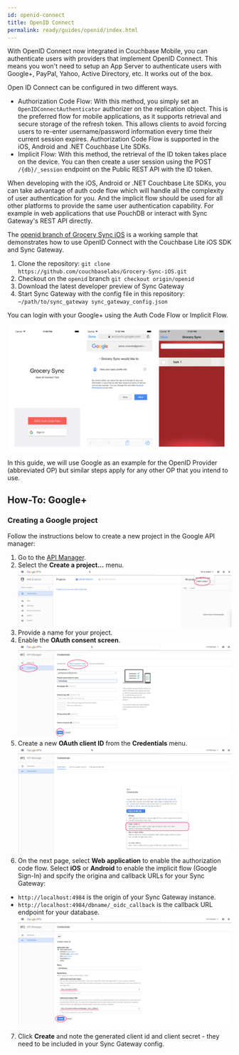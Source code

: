 ```yaml
---
id: openid-connect
title: OpenID Connect
permalink: ready/guides/openid/index.html
---
```


With OpenID Connect now integrated in Couchbase Mobile, you can authenticate users with providers that implement OpenID Connect. This means you won't need to setup an App Server to authenticate users with Google+, PayPal, Yahoo, Active Directory, etc. It works out of the box.

Open ID Connect can be configured in two different ways.

- Authorization Code Flow: With this method, you simply set an `OpenIDConnectAuthenticator` authorizer on the replication object. This is the preferred flow for mobile applications, as it supports retrieval and secure storage of the refresh token. This allows clients to avoid forcing users to re-enter username/password information every time their current session expires. Authorization Code Flow is supported in the iOS, Android and .NET Couchbase Lite SDKs.
- Implicit Flow: With this method, the retrieval of the ID token takes place on the device. You can then create a user session using the POST `/{db}/_session` endpoint on the Public REST API with the ID token.

When developing with the iOS, Android or .NET Couchbase Lite SDKs, you can take advantage of auth code flow which will handle all the complexity of user authentication for you. And the implicit flow should be used for all other platforms to provide the same user authentication capability. For example in web applications that use PouchDB or interact with Sync Gateway's REST API directly.

The [openid branch of Grocery Sync iOS](https://github.com/couchbaselabs/Grocery-Sync-iOS/tree/openid) is a working sample that demonstrates how to use OpenID Connect with the Couchbase Lite iOS SDK and Sync Gateway.

1. Clone the repository: `git clone https://github.com/couchbaselabs/Grocery-Sync-iOS.git`
2. Checkout on the `openid` branch `git checkout origin/openid`
3. Download the latest developer preview of Sync Gateway
4. Start Sync Gateway with the config file in this repository: `~/path/to/sync_gateway sync_gateway_config.json`

You can login with your Google+ using the Auth Code Flow or Implicit Flow.

![](./img/images.001.png)

In this guide, we will use Google as an example for the OpenID Provider (abbreviated OP) but similar steps apply for any other OP that you intend to use.

## How-To: Google+

### Creating a Google project

Follow the instructions below to create a new project in the Google API manager:

1. Go to the [API Manager](https://console.developers.google.com/iam-admin/projects).
2. Select the **Create a project...** menu.
	![](img/api-manager-create-project.png)
3. Provide a name for your project.
4. Enable the **OAuth consent screen**.
	![](img/consent-screen.png)
5. Create a new **OAuth client ID** from the **Credentials** menu.
	![](img/oauth-client-id.png)
6. On the next page, select **Web application** to enable the authorization code flow.  Select **iOS** or **Android** to enable the implicit flow (Google Sign-In) and spcify the origina and callback URLs for your Sync Gateway: 
  - `http://localhost:4984` is the origin of your Sync Gateway instance.
  - `http://localhost:4984/dbname/_oidc_callback` is the callback URL endpoint for your database.
	![](img/create-credential.png)
7. Click **Create** and note the generated client id and client secret - they need to be included in your Sync Gateway config.
